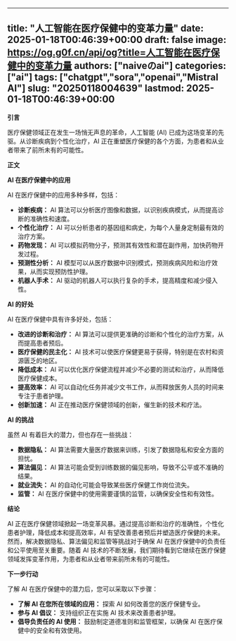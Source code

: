 
---
title: "人工智能在医疗保健中的变革力量"
date: 2025-01-18T00:46:39+00:00
draft: false
image: https://og.g0f.cn/api/og?title=人工智能在医疗保健中的变革力量
authors: ["naiveのai"]
categories: ["ai"]
tags: ["chatgpt","sora","openai","Mistral AI"]
slug: "20250118004639"
lastmod: 2025-01-18T00:46:39+00:00
---
**引言**

医疗保健领域正在发生一场悄无声息的革命，人工智能 (AI) 已成为这场变革的先驱。从诊断疾病到个性化治疗，AI 正在重塑医疗保健的各个方面，为患者和从业者带来了前所未有的可能性。

**正文**

**AI 在医疗保健中的应用**

AI 在医疗保健中的应用多种多样，包括：

- **诊断疾病：** AI 算法可以分析医疗图像和数据，以识别疾病模式，从而提高诊断的准确性和速度。
- **个性化治疗：** AI 可以分析患者的基因组和病史，为每个人量身定制最有效的治疗方案。
- **药物发现：** AI 可以模拟药物分子，预测其有效性和潜在副作用，加快药物开发过程。
- **预测性分析：** AI 模型可以从医疗数据中识别模式，预测疾病风险和治疗效果，从而实现预防性护理。
- **机器人手术：** AI 驱动的机器人可以执行复杂的手术，提高精度和减少侵入性。

**AI 的好处**

AI 在医疗保健中具有许多好处，包括：

- **改进的诊断和治疗：** AI 算法可以提供更准确的诊断和个性化的治疗方案，从而提高患者预后。
- **医疗保健的民主化：** AI 技术可以使医疗保健更易于获得，特别是在农村和资源匮乏的地区。
- **降低成本：** AI 可以优化医疗保健流程并减少不必要的测试和治疗，从而降低医疗保健成本。
- **提高效率：** AI 可以自动化任务并减少文书工作，从而释放医务人员的时间来专注于患者护理。
- **创新加速：** AI 正在推动医疗保健领域的创新，催生新的技术和疗法。

**AI 的挑战**

虽然 AI 有着巨大的潜力，但也存在一些挑战：

- **数据隐私：** AI 算法需要大量医疗数据来训练，引发了数据隐私和安全方面的担忧。
- **算法偏见：** AI 算法可能会受到训练数据的偏见影响，导致不公平或不准确的结果。
- **就业流失：** AI 的自动化可能会导致某些医疗保健工作岗位流失。
- **监管：** AI 在医疗保健中的使用需要谨慎的监管，以确保安全性和有效性。

**结论**

AI 正在医疗保健领域掀起一场变革风暴。通过提高诊断和治疗的准确性，个性化患者护理，降低成本和提高效率，AI 有望改善患者预后并塑造医疗保健的未来。然而，解决数据隐私、算法偏见和监管等挑战对于确保 AI 在医疗保健中的负责任和公平使用至关重要。随着 AI 技术的不断发展，我们期待看到它继续在医疗保健领域发挥变革作用，为患者和从业者带来前所未有的可能性。

**下一步行动**

了解 AI 在医疗保健中的潜力后，您可以采取以下步骤：

- **了解 AI 在您所在领域的应用：** 探索 AI 如何改善您的医疗保健专业。
- **参与 AI 倡议：** 支持组织正在实施 AI 技术来改善患者护理。
- **倡导负责任的 AI 使用：** 鼓励制定道德准则和监管框架，以确保 AI 在医疗保健中的安全和有效使用。